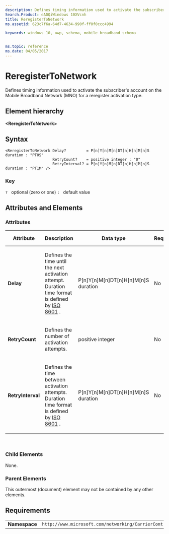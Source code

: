 ```yaml
---
description: Defines timing information used to activate the subscriber's account on the Mobile Broadband Network (MNO) for a reregister activation type.
Search.Product: eADQiWindows 10XVcnh
title: ReregisterToNetwork
ms.assetid: 623c7f6a-64d7-4634-990f-ff0f0ccc4994

keywords: windows 10, uwp, schema, mobile broadband schema


ms.topic: reference
ms.date: 04/05/2017
---
```


# ReregisterToNetwork


Defines timing information used to activate the subscriber's account on the Mobile Broadband Network (MNO) for a reregister activation type.

## Element hierarchy

**&lt;ReregisterToNetwork&gt;**

## Syntax

``` syntax
<ReregisterToNetwork Delay?         = P[n]Y[n]M[n]DT[n]H[n]M[n]S duration : "PT0S"
                     RetryCount?    = positive integer : "0"
                     RetryInterval? = P[n]Y[n]M[n]DT[n]H[n]M[n]S duration : "PT1M" />
```

### Key

`?`   optional (zero or one)
`:`   default value
## Attributes and Elements


### Attributes

<table>
<colgroup>
<col width="20%" />
<col width="20%" />
<col width="20%" />
<col width="20%" />
<col width="20%" />
</colgroup>
<thead>
<tr class="header">
<th>Attribute</th>
<th>Description</th>
<th>Data type</th>
<th>Required</th>
<th>Default value</th>
</tr>
</thead>
<tbody>
<tr class="odd">
<td><strong>Delay</strong></td>
<td><p>Defines the time until the next activation attempt. Duration time format is defined by <a href="https://www.iso.org/iso/catalogue_detail?csnumber=40874">ISO 8601</a> .</p></td>
<td>P[n]Y[n]M[n]DT[n]H[n]M[n]S duration</td>
<td>No</td>
<td>PT0S</td>
</tr>
<tr class="even">
<td><strong>RetryCount</strong></td>
<td><p>Defines the number of activation attempts.</p></td>
<td>positive integer</td>
<td>No</td>
<td>0</td>
</tr>
<tr class="odd">
<td><strong>RetryInterval</strong></td>
<td><p>Defines the time between activation attempts. Duration time format is defined by <a href="https://www.iso.org/iso/catalogue_detail?csnumber=40874">ISO 8601</a> .</p></td>
<td>P[n]Y[n]M[n]DT[n]H[n]M[n]S duration</td>
<td>No</td>
<td>PT1M</td>
</tr>
</tbody>
</table>

 

### Child Elements

None.

### Parent Elements

This outermost (document) element may not be contained by any other elements.

## Requirements

|          |         |
|----------|--------------|
| **Namespace** | `http://www.microsoft.com/networking/CarrierControl/WWAN/v1` |

 

 



